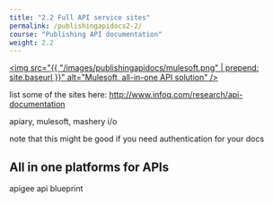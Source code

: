 ```yaml
---
title: "2.2 Full API service sites"
permalink: /publishingapidocs2-2/
course: "Publishing API documentation"
weight: 2.2
---
```


<a href="https://developer.mulesoft.com/"><img src="{{ "/images/publishingapidocs/mulesoft.png" | prepend: site.baseurl }}" alt="Mulesoft, all-in-one API solution" /></a>


list some of the sites here: http://www.infoq.com/research/api-documentation

apiary, mulesoft, mashery i/o

note that this might be good if you need authentication for your docs


## All in one platforms for APIs

apigee
api blueprint
